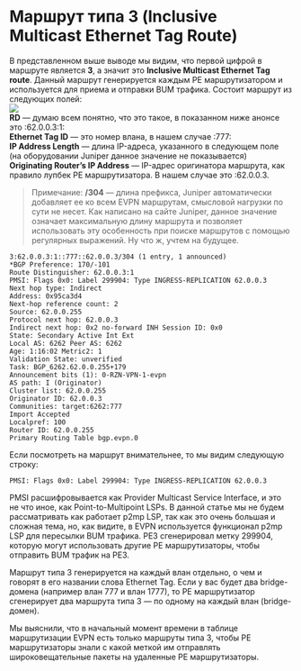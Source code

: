 # Маршрут типа 3 \(Inclusive Multicast Ethernet Tag Route\)

В представленном выше выводе мы видим, что первой цифрой в маршруте является **3**, а значит это **Inclusive Multicast Ethernet Tag route**. Данный маршрут генерируется каждым PE маршрутизатором и используется для приема и отправки BUM трафика. Состоит маршрут из следующих полей:  
![](https://habrastorage.org/files/59c/b35/655/59cb356559b24e9d8c729584abfb5299.jpg)  
**RD** — думаю всем понятно, что это такое, в показанном ниже анонсе это :62.0.0.3:1:  
**Ethernet Tag ID** — это номер влана, в нашем случае :777:  
**IP Address Length** — длина IP-адреса, указанного в следующем поле \(на оборудовании Juniper данное значение не показывается\)  
**Originating Router’s IP Address** — IP-адрес оригинатора маршрута, как правило лупбек PE маршрутизатора. В нашем случае это :62.0.0.3.

> Примечание: **/304** — длина префикса, Juniper автоматически добавляет ее ко всем EVPN маршрутам, смысловой нагрузки по сути не несет. Как написано на сайте Juniper, данное значение означает максимальную длину маршрута и позволяет использовать эту особенность при поиске маршрутов с помощью регулярных выражений. Ну что ж, учтем на будущее.

```text
3:62.0.0.3:1::777::62.0.0.3/304 (1 entry, 1 announced)
*BGP Preference: 170/-101
Route Distinguisher: 62.0.0.3:1
PMSI: Flags 0x0: Label 299904: Type INGRESS-REPLICATION 62.0.0.3
Next hop type: Indirect
Address: 0x95ca3d4
Next-hop reference count: 2
Source: 62.0.0.255
Protocol next hop: 62.0.0.3
Indirect next hop: 0x2 no-forward INH Session ID: 0x0
State: Secondary Active Int Ext
Local AS: 6262 Peer AS: 6262
Age: 1:16:02 Metric2: 1
Validation State: unverified
Task: BGP_6262.62.0.0.255+179
Announcement bits (1): 0-RZN-VPN-1-evpn
AS path: I (Originator)
Cluster list: 62.0.0.255
Originator ID: 62.0.0.3
Communities: target:6262:777
Import Accepted
Localpref: 100
Router ID: 62.0.0.255
Primary Routing Table bgp.evpn.0
```

Если посмотреть на маршрут внимательнее, то мы видим следующую строку:

```text
PMSI: Flags 0x0: Label 299904: Type INGRESS-REPLICATION 62.0.0.3
```

PMSI расшифровывается как Provider Multicast Service Interface, и это не что иное, как Point-to-Multipoint LSPs. В данной статье мы не будем рассматривать как работает p2mp LSP, так как это очень большая и сложная тема, но, как видите, в EVPN используется функционал p2mp LSP для пересылки BUM трафика. PE3 сгенерировал метку 299904, которую могут использовать другие PE маршрутизаторы, чтобы отправить BUM трафик на PE3.

Маршрут типа 3 генерируется на каждый влан отдельно, о чем и говорят в его названии слова Ethernet Tag. Если у вас будет два bridge-домена \(например влан 777 и влан 1777\), то PE маршрутизатор сгенерирует два маршрута типа 3 — по одному на каждый влан \(bridge-домен\).

Мы выяснили, что в начальный момент времени в таблице маршрутизации EVPN есть только маршруты типа 3, чтобы PE маршрутизаторы знали с какой меткой им отправлять широковещательные пакеты на удаленные PE маршрутизаторы.

